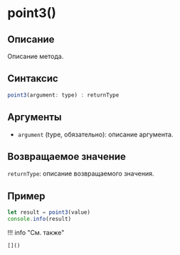 # point3()

## Описание
Описание метода.

## Синтаксис
```javascript
point3(argument: type) : returnType
```

## Аргументы
- `argument` (type, обязательно): описание аргумента.

## Возвращаемое значение
`returnType`: описание возвращаемого значения.

## Пример
```javascript linenums="1"
let result = point3(value)
console.info(result)
```

!!! info "См. также"

    []()

